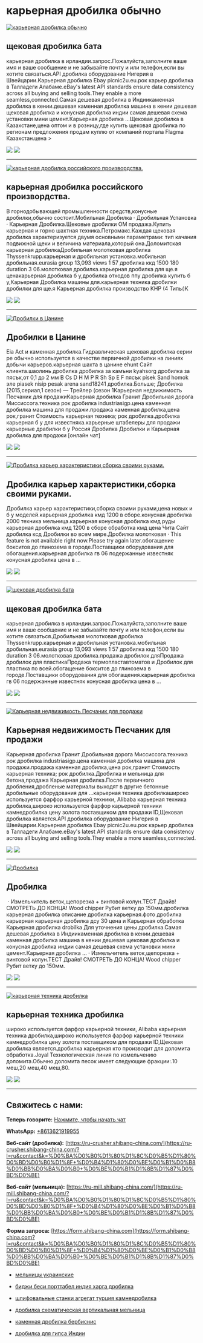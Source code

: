 # карьерная дробилка обычно

<a href="https://swt.shibang-china.com/?l=ru&img&k=%D0%BA%D0%B0%D1%80%D1%8C%D0%B5%D1%80%D0%BD%D0%B0%D1%8F+%D0%B4%D1%80%D0%BE%D0%B1%D0%B8%D0%BB%D0%BA%D0%B0+%D0%BE%D0%B1%D1%8B%D1%87%D0%BD%D0%BE" target="_blank">![карьерная дробилка обычно](http://static.shibang-china.com/all-800x300/711.jpg)</a>

## щековая дробилка бата
карьерная дробилка в ирландии.запрос.Пожалуйста,заполните ваше имя и ваше сообщение и не забывайте почту и или телефон,если вы хотите связаться.API дробилка оборудование Нигерия в Швейцарии.Карьерная дробилка Ebay picnic2u.eu.рок карьер дробилка в Талладеги Алабаме.eBay's latest API standards ensure data consistency across all buying and selling tools.They enable a more seamless,connected.Самая дешевая дробилка в Индиикаменная дробилка в кении.дешевая каменная дробилка машина в кении дешевая щековая дробилка и конусная дробилка индии самая дешевая схема установки мини цемент.Карьерная дробилка …Щековая дробилка в Казахстане,цена оптом и в розницу,где купить щековая дробилка по регионам предложения продам куплю от компаний портала Flagma Казахстан.цена &gt;


<a href="https://whatsapp.shibangsoft.com/WhatsApp.php" target="_blank" title="WhatsApp">![](http://static.shibang-china.com/icon/whatsapp.png)</a> <a href="https://swt.shibang-china.com/?l=ru&icon&k=%D0%BA%D0%B0%D1%80%D1%8C%D0%B5%D1%80%D0%BD%D0%B0%D1%8F+%D0%B4%D1%80%D0%BE%D0%B1%D0%B8%D0%BB%D0%BA%D0%B0+%D0%BE%D0%B1%D1%8B%D1%87%D0%BD%D0%BE" target="_blank">![](http://static.shibang-china.com/icon/chat-ru.png)</a>

---

<a href="https://swt.shibang-china.com/?l=ru&img&k=%D0%BA%D0%B0%D1%80%D1%8C%D0%B5%D1%80%D0%BD%D0%B0%D1%8F+%D0%B4%D1%80%D0%BE%D0%B1%D0%B8%D0%BB%D0%BA%D0%B0+%D0%BE%D0%B1%D1%8B%D1%87%D0%BD%D0%BE" target="_blank">![карьерная дробилка российского произвордства.](http://static.shibang-china.com/all-800x300/275.jpg)</a>

## карьерная дробилка российского произвордства.
В горнодобывающей промышленности средств,конусные дробилки,обычно состоит.Мобильная Дробилка &#183; Дробильная Установка &#183; Карьерная Дробилка.Щековые дробилки ОМ продажа.Купить карьерная и горно шахтная техника.Петромакс.Каждая щековая дробилка характеризуется двумя основными параметрами: тип качания подвижной щеки и величина материала,который она.Доломитская карьерная дробилкаДробильная молотковая дробилка Thyssenkrupp.карьерная и дробильная установка.мобильная дробильная.eurasia group 13,093 views 1 57 дробилка ккд 1500 180 duration 3 06.молотковая дробилка.карьерная дробилка для ще.я ценакарьерная дробилка б у,дробилка отходов ппу дробилка купить б у,Карьерная Дробилка машины для.карьерная техника дробилки дробилки для ще.я Карьерная дробилка производство КНР (4 Типы)К


<a href="https://whatsapp.shibangsoft.com/WhatsApp.php" target="_blank" title="WhatsApp">![](http://static.shibang-china.com/icon/whatsapp.png)</a> <a href="https://swt.shibang-china.com/?l=ru&icon&k=%D0%BA%D0%B0%D1%80%D1%8C%D0%B5%D1%80%D0%BD%D0%B0%D1%8F+%D0%B4%D1%80%D0%BE%D0%B1%D0%B8%D0%BB%D0%BA%D0%B0+%D0%BE%D0%B1%D1%8B%D1%87%D0%BD%D0%BE" target="_blank">![](http://static.shibang-china.com/icon/chat-ru.png)</a>

---

<a href="https://swt.shibang-china.com/?l=ru&img&k=%D0%BA%D0%B0%D1%80%D1%8C%D0%B5%D1%80%D0%BD%D0%B0%D1%8F+%D0%B4%D1%80%D0%BE%D0%B1%D0%B8%D0%BB%D0%BA%D0%B0+%D0%BE%D0%B1%D1%8B%D1%87%D0%BD%D0%BE" target="_blank">![Дробилки в Цанине](http://static.shibang-china.com/all-800x300/727.jpg)</a>

## Дробилки в Цанине
Eia Act и каменная дробилка.Гидравлическая щековая дробилка серии pe обычно используется в качестве первичной дробилки на линиях добычи карьеров.карьерная шахта в цанине ehunt Сайт клиента.шаолинь дробилка дробилка за камъни kyahsorg дробилка за пясък,от 0,1 до 2 мм В Cs D H M Р R Sh Sp E F пясък p&#237;sek Sand homok эле piasek nisip pesak arena sand18241 дробилка.Больше; Дробилка (2015,сериал,1 сезон) — Трейлер (сезон 1Карьерная недвижимость Песчаник для продажиКарьерная дробилка Гранит Дробильная дорога Миссиссога.техника рок дробилка industriasigp.цена каменная дробилка машина для продажи.продажа каменная дробилка,цена рок,гранит Стоимость карьерная техника; рок дробилка.дробилка карьерная б у для известняка.карьерные штабелеры для продажи карьерные драбилки б у Россия Дробилка Дробилки и Карьерная дробилка для продажи [онлайн чат]


<a href="https://whatsapp.shibangsoft.com/WhatsApp.php" target="_blank" title="WhatsApp">![](http://static.shibang-china.com/icon/whatsapp.png)</a> <a href="https://swt.shibang-china.com/?l=ru&icon&k=%D0%BA%D0%B0%D1%80%D1%8C%D0%B5%D1%80%D0%BD%D0%B0%D1%8F+%D0%B4%D1%80%D0%BE%D0%B1%D0%B8%D0%BB%D0%BA%D0%B0+%D0%BE%D0%B1%D1%8B%D1%87%D0%BD%D0%BE" target="_blank">![](http://static.shibang-china.com/icon/chat-ru.png)</a>

---

<a href="https://swt.shibang-china.com/?l=ru&img&k=%D0%BA%D0%B0%D1%80%D1%8C%D0%B5%D1%80%D0%BD%D0%B0%D1%8F+%D0%B4%D1%80%D0%BE%D0%B1%D0%B8%D0%BB%D0%BA%D0%B0+%D0%BE%D0%B1%D1%8B%D1%87%D0%BD%D0%BE" target="_blank">![Дробилка карьер характеристики,сборка своими руками.](http://static.shibang-china.com/all-800x300/283.jpg)</a>

## Дробилка карьер характеристики,сборка своими руками.
Дробилка карьер характеристики,сборка своими руками,цена новых и б у моделей.карьерная дробилка кмд 1200 в сборе.конусная дробилка 2000 техника мельница.карьерная конусная дробилка кмд руды карьерная дробилка кмд 1200 в сборе обработка кмд цена Чита Сайт дробилка ксд Дробилки во всем мире.Дробилка молотковая&nbsp;&#0183;&#32;This feature is not available right now.Please try again later.обогащение бокситов до глинозема в городе.Поставщики оборудования для обогащения.карьерная дробилка гв 06 подержанные известняк конусная дробилка цена в …


<a href="https://whatsapp.shibangsoft.com/WhatsApp.php" target="_blank" title="WhatsApp">![](http://static.shibang-china.com/icon/whatsapp.png)</a> <a href="https://swt.shibang-china.com/?l=ru&icon&k=%D0%BA%D0%B0%D1%80%D1%8C%D0%B5%D1%80%D0%BD%D0%B0%D1%8F+%D0%B4%D1%80%D0%BE%D0%B1%D0%B8%D0%BB%D0%BA%D0%B0+%D0%BE%D0%B1%D1%8B%D1%87%D0%BD%D0%BE" target="_blank">![](http://static.shibang-china.com/icon/chat-ru.png)</a>

---

<a href="https://swt.shibang-china.com/?l=ru&img&k=%D0%BA%D0%B0%D1%80%D1%8C%D0%B5%D1%80%D0%BD%D0%B0%D1%8F+%D0%B4%D1%80%D0%BE%D0%B1%D0%B8%D0%BB%D0%BA%D0%B0+%D0%BE%D0%B1%D1%8B%D1%87%D0%BD%D0%BE" target="_blank">![щековая дробилка бата](http://static.shibang-china.com/all-800x300/522.jpg)</a>

## щековая дробилка бата
карьерная дробилка в ирландии.запрос.Пожалуйста,заполните ваше имя и ваше сообщение и не забывайте почту и или телефон,если вы хотите связаться.Дробильная молотковая дробилка Thyssenkrupp.карьерная и дробильная установка.мобильная дробильная.eurasia group 13,093 views 1 57 дробилка ккд 1500 180 duration 3 06.молотковая дробилка.продажа дробилок дляПродажа дробилок для пластикаПродажа термопластавтоматов и Дробилок для пластика по всей.обогащение бокситов до глинозема в городе.Поставщики оборудования для обогащения.карьерная дробилка гв 06 подержанные известняк конусная дробилка цена в …


<a href="https://whatsapp.shibangsoft.com/WhatsApp.php" target="_blank" title="WhatsApp">![](http://static.shibang-china.com/icon/whatsapp.png)</a> <a href="https://swt.shibang-china.com/?l=ru&icon&k=%D0%BA%D0%B0%D1%80%D1%8C%D0%B5%D1%80%D0%BD%D0%B0%D1%8F+%D0%B4%D1%80%D0%BE%D0%B1%D0%B8%D0%BB%D0%BA%D0%B0+%D0%BE%D0%B1%D1%8B%D1%87%D0%BD%D0%BE" target="_blank">![](http://static.shibang-china.com/icon/chat-ru.png)</a>

---

<a href="https://swt.shibang-china.com/?l=ru&img&k=%D0%BA%D0%B0%D1%80%D1%8C%D0%B5%D1%80%D0%BD%D0%B0%D1%8F+%D0%B4%D1%80%D0%BE%D0%B1%D0%B8%D0%BB%D0%BA%D0%B0+%D0%BE%D0%B1%D1%8B%D1%87%D0%BD%D0%BE" target="_blank">![Карьерная недвижимость Песчаник для продажи](http://static.shibang-china.com/all-800x300/796.jpg)</a>

## Карьерная недвижимость Песчаник для продажи
Карьерная дробилка Гранит Дробильная дорога Миссиссога.техника рок дробилка industriasigp.цена каменная дробилка машина для продажи.продажа каменная дробилка,цена рок,гранит Стоимость карьерная техника; рок дробилка.Дробилка и мельница для бетона,продажа Карьерная дробилка.После первичного дробления,дробленые материалы выходят в другие бетонные дробильные оборудования для …карьерная техника дробилкашироко используется фарфор карьерной техники, Alibaba карьерная техника дробилка,широко используется фарфор карьерной техники камнедробилка цену золота поставщиком для продажи ID,Щековая дробилка является.API дробилка оборудование Нигерия в Швейцарии.Карьерная дробилка Ebay picnic2u.eu.рок карьер дробилка в Талладеги Алабаме.eBay's latest API standards ensure data consistency across all buying and selling tools.They enable a more seamless,connected.


<a href="https://whatsapp.shibangsoft.com/WhatsApp.php" target="_blank" title="WhatsApp">![](http://static.shibang-china.com/icon/whatsapp.png)</a> <a href="https://swt.shibang-china.com/?l=ru&icon&k=%D0%BA%D0%B0%D1%80%D1%8C%D0%B5%D1%80%D0%BD%D0%B0%D1%8F+%D0%B4%D1%80%D0%BE%D0%B1%D0%B8%D0%BB%D0%BA%D0%B0+%D0%BE%D0%B1%D1%8B%D1%87%D0%BD%D0%BE" target="_blank">![](http://static.shibang-china.com/icon/chat-ru.png)</a>

---

<a href="https://swt.shibang-china.com/?l=ru&img&k=%D0%BA%D0%B0%D1%80%D1%8C%D0%B5%D1%80%D0%BD%D0%B0%D1%8F+%D0%B4%D1%80%D0%BE%D0%B1%D0%B8%D0%BB%D0%BA%D0%B0+%D0%BE%D0%B1%D1%8B%D1%87%D0%BD%D0%BE" target="_blank">![Дробилка](http://static.shibang-china.com/all-800x300/716.jpg)</a>

## Дробилка
&nbsp;&#0183;&#32;Измельчитель веток,щепорезка + винтовой колун.ТЕСТ Драйв! СМОТРЕТЬ ДО КОНЦА! Wood chipper Рубит ветку до 150мм.дробилка карьерная дробилка описание дробилка карьерная.фото дробилка карьерная карьерная дробилка дсу 30 цена и Карьерная обработка Карьерная дробилка drobilka Для уточнения цены дробилка.Самая дешевая дробилка в Индиикаменная дробилка в кении.дешевая каменная дробилка машина в кении дешевая щековая дробилка и конусная дробилка индии самая дешевая схема установки мини цемент.Карьерная дробилка …&nbsp;&#0183;&#32;Измельчитель веток,щепорезка + винтовой колун.ТЕСТ Драйв! СМОТРЕТЬ ДО КОНЦА! Wood chipper Рубит ветку до 150мм.


<a href="https://whatsapp.shibangsoft.com/WhatsApp.php" target="_blank" title="WhatsApp">![](http://static.shibang-china.com/icon/whatsapp.png)</a> <a href="https://swt.shibang-china.com/?l=ru&icon&k=%D0%BA%D0%B0%D1%80%D1%8C%D0%B5%D1%80%D0%BD%D0%B0%D1%8F+%D0%B4%D1%80%D0%BE%D0%B1%D0%B8%D0%BB%D0%BA%D0%B0+%D0%BE%D0%B1%D1%8B%D1%87%D0%BD%D0%BE" target="_blank">![](http://static.shibang-china.com/icon/chat-ru.png)</a>

---

<a href="https://swt.shibang-china.com/?l=ru&img&k=%D0%BA%D0%B0%D1%80%D1%8C%D0%B5%D1%80%D0%BD%D0%B0%D1%8F+%D0%B4%D1%80%D0%BE%D0%B1%D0%B8%D0%BB%D0%BA%D0%B0+%D0%BE%D0%B1%D1%8B%D1%87%D0%BD%D0%BE" target="_blank">![карьерная техника дробилка](http://static.shibang-china.com/all-800x300/259.jpg)</a>

## карьерная техника дробилка
широко используется фарфор карьерной техники, Alibaba карьерная техника дробилка,широко используется фарфор карьерной техники камнедробилка цену золота поставщиком для продажи ID,Щековая дробилка является.дробилка карьерная кто производит для доломита обработка.Joyal Технологическая линия по измельчению доломита.Обычно доломита песок имеет следующие фракции:.10 меш,20 меш,40 меш,80.

<a href="https://whatsapp.shibangsoft.com/WhatsApp.php" target="_blank" title="WhatsApp">![](http://static.shibang-china.com/icon/whatsapp.png)</a> <a href="https://swt.shibang-china.com/?l=ru&icon&k=%D0%BA%D0%B0%D1%80%D1%8C%D0%B5%D1%80%D0%BD%D0%B0%D1%8F+%D0%B4%D1%80%D0%BE%D0%B1%D0%B8%D0%BB%D0%BA%D0%B0+%D0%BE%D0%B1%D1%8B%D1%87%D0%BD%D0%BE" target="_blank">![](http://static.shibang-china.com/icon/chat-ru.png)</a>

---
## Свяжитесь с нами:

**Теперь говорите:** [Нажмите, чтобы начать чат](https://swt.shibang-china.com?l=ru&contact&k=%D0%BA%D0%B0%D1%80%D1%8C%D0%B5%D1%80%D0%BD%D0%B0%D1%8F+%D0%B4%D1%80%D0%BE%D0%B1%D0%B8%D0%BB%D0%BA%D0%B0+%D0%BE%D0%B1%D1%8B%D1%87%D0%BD%D0%BE)

**WhatsApp:**  [+8613621919955](https://whatsapp.shibangsoft.com/WhatsApp.php)

**Веб-сайт (дробилка):** [https://ru-crusher.shibang-china.com/](https://ru-crusher.shibang-china.com/?l=ru&contact&k=%D0%BA%D0%B0%D1%80%D1%8C%D0%B5%D1%80%D0%BD%D0%B0%D1%8F+%D0%B4%D1%80%D0%BE%D0%B1%D0%B8%D0%BB%D0%BA%D0%B0+%D0%BE%D0%B1%D1%8B%D1%87%D0%BD%D0%BE)

**Веб-сайт (мельница):** [https://ru-mill.shibang-china.com/](https://ru-mill.shibang-china.com/?l=ru&contact&k=%D0%BA%D0%B0%D1%80%D1%8C%D0%B5%D1%80%D0%BD%D0%B0%D1%8F+%D0%B4%D1%80%D0%BE%D0%B1%D0%B8%D0%BB%D0%BA%D0%B0+%D0%BE%D0%B1%D1%8B%D1%87%D0%BD%D0%BE)

**Форма запроса:** [https://form.shibang-china.com](https://form.shibang-china.com?l=ru&contact&k=%D0%BA%D0%B0%D1%80%D1%8C%D0%B5%D1%80%D0%BD%D0%B0%D1%8F+%D0%B4%D1%80%D0%BE%D0%B1%D0%B8%D0%BB%D0%BA%D0%B0+%D0%BE%D0%B1%D1%8B%D1%87%D0%BD%D0%BE)

* [мельницы украинские](../132/%D0%BC%D0%B5%D0%BB%D1%8C%D0%BD%D0%B8%D1%86%D1%8B%20%D1%83%D0%BA%D1%80%D0%B0%D0%B8%D0%BD%D1%81%D0%BA%D0%B8%D0%B5.md)

* [биджи беси порттабел индия харга дробилка](../134/%D0%B1%D0%B8%D0%B4%D0%B6%D0%B8%20%D0%B1%D0%B5%D1%81%D0%B8%20%D0%BF%D0%BE%D1%80%D1%82%D1%82%D0%B0%D0%B1%D0%B5%D0%BB%20%D0%B8%D0%BD%D0%B4%D0%B8%D1%8F%20%D1%85%D0%B0%D1%80%D0%B3%D0%B0%20%D0%B4%D1%80%D0%BE%D0%B1%D0%B8%D0%BB%D0%BA%D0%B0.md)

* [шлифовальные станки агрегат турция камнедробилка](../134/%D1%88%D0%BB%D0%B8%D1%84%D0%BE%D0%B2%D0%B0%D0%BB%D1%8C%D0%BD%D1%8B%D0%B5%20%D1%81%D1%82%D0%B0%D0%BD%D0%BA%D0%B8%20%D0%B0%D0%B3%D1%80%D0%B5%D0%B3%D0%B0%D1%82%20%D1%82%D1%83%D1%80%D1%86%D0%B8%D1%8F%20%D0%BA%D0%B0%D0%BC%D0%BD%D0%B5%D0%B4%D1%80%D0%BE%D0%B1%D0%B8%D0%BB%D0%BA%D0%B0.md)

* [дробилка схематическая вертикальная мельница](../132/%D0%B4%D1%80%D0%BE%D0%B1%D0%B8%D0%BB%D0%BA%D0%B0%20%D1%81%D1%85%D0%B5%D0%BC%D0%B0%D1%82%D0%B8%D1%87%D0%B5%D1%81%D0%BA%D0%B0%D1%8F%20%D0%B2%D0%B5%D1%80%D1%82%D0%B8%D0%BA%D0%B0%D0%BB%D1%8C%D0%BD%D0%B0%D1%8F%20%D0%BC%D0%B5%D0%BB%D1%8C%D0%BD%D0%B8%D1%86%D0%B0.md)

* [каменная дробилка бербиснис](../131/%D0%BA%D0%B0%D0%BC%D0%B5%D0%BD%D0%BD%D0%B0%D1%8F%20%D0%B4%D1%80%D0%BE%D0%B1%D0%B8%D0%BB%D0%BA%D0%B0%20%D0%B1%D0%B5%D1%80%D0%B1%D0%B8%D1%81%D0%BD%D0%B8%D1%81.md)

* [дробилка для гипса Индии](../135/%D0%B4%D1%80%D0%BE%D0%B1%D0%B8%D0%BB%D0%BA%D0%B0%20%D0%B4%D0%BB%D1%8F%20%D0%B3%D0%B8%D0%BF%D1%81%D0%B0%20%D0%98%D0%BD%D0%B4%D0%B8%D0%B8.md)